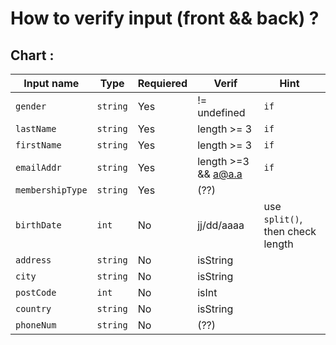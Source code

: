 # How to verify input (front && back) ?

## Chart :

| Input name       | Type      | Requiered | Verif               | Hint          |
|------------------|-----------|-----------|---------------------|---------------|
| `gender`         | `string`  | Yes       | != undefined        | `if`          |
| `lastName`       | `string`  | Yes       | length >= 3         | `if`          |
| `firstName`      | `string`  | Yes       | length >= 3         | `if`          |
| `emailAddr`      | `string`  | Yes       | length >=3 && a@a.a | `if`          |
| `membershipType` | `string`  | Yes       | (??)                |               |
| `birthDate`      | `int`     | No        | jj/dd/aaaa          | use `split()`, then check length |
| `address`        | `string`  | No        | isString            |               |
| `city`           | `string`  | No        | isString            |               |
| `postCode`       | `int`     | No        | isInt               |               |
| `country`        | `string`  | No        | isString            |               |
| `phoneNum`       | `string`  | No        | (??)                |               |
